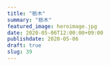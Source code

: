 ```yaml
---
title: "栃木"
summary: "栃木"
featured_image: heroimage.jpg
date: 2020-05-06T12:00:00+09:00
publishdate: 2020-05-06
draft: true
slug: 39
---
```

